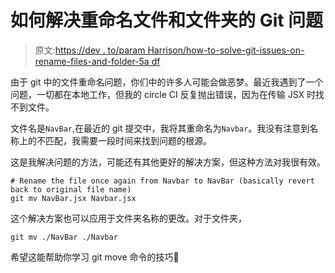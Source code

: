 # 如何解决重命名文件和文件夹的 Git 问题

> 原文:[https://dev . to/param Harrison/how-to-solve-git-issues-on-rename-files-and-folder-5a df](https://dev.to/paramharrison/how-to-solve-git-issues-on-renaming-files-and-folder-5adf)

由于 git 中的文件重命名问题，你们中的许多人可能会做恶梦。最近我遇到了一个问题，一切都在本地工作，但我的 circle CI 反复抛出错误，因为在传输 JSX 时找不到文件。

文件名是`NavBar`,在最近的 git 提交中，我将其重命名为`Navbar`。我没有注意到名称上的不匹配，我需要一段时间来找到问题的根源。

这是我解决问题的方法，可能还有其他更好的解决方案，但这种方法对我很有效。

```
# Rename the file once again from Navbar to NavBar (basically revert back to original file name)
git mv NavBar.jsx Navbar.jsx 
```

这个解决方案也可以应用于文件夹名称的更改。对于文件夹，

```
git mv ./NavBar ./Navbar 
```

希望这能帮助你学习 git move 命令的技巧🤗